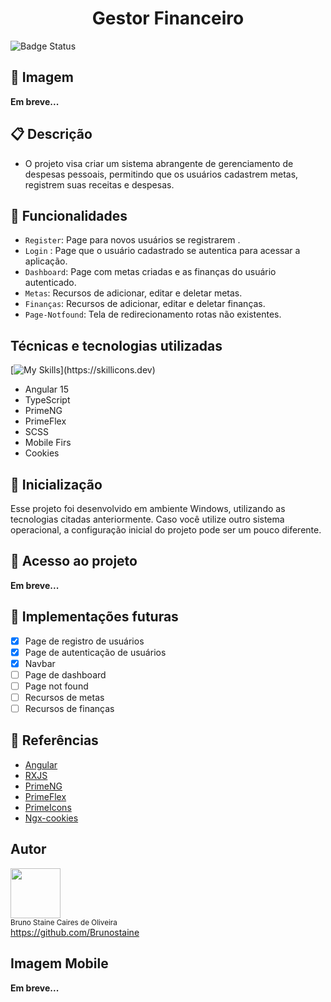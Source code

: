 <h1 align="center"> Gestor Financeiro</h1>

![Badge Status](https://img.shields.io/static/v1?label=STATUS&message=Em_desenvolvimento&color=blue&style=for-the-badge)

## :open_file_folder: Imagem 
**Em breve...**

## :clipboard: Descrição

- O projeto visa criar um sistema abrangente de gerenciamento de despesas pessoais, permitindo que os usuários cadastrem metas, registrem suas receitas e despesas.

## :wrench: Funcionalidades

- `Register`: Page para novos usuários se registrarem .
- `Login` : Page que o usuário cadastrado se autentica para acessar a aplicação.
- `Dashboard`: Page com metas criadas e as finanças do usuário autenticado.
- `Metas`: Recursos de adicionar, editar e deletar metas.
- `Finanças`: Recursos de adicionar, editar e deletar finanças.
- `Page-Notfound`: Tela de redirecionamento rotas não existentes.

## Técnicas e tecnologias utilizadas

[![My Skills](https://skillicons.dev/icons?i=angular,typescript,scss,vscode,)](https://skillicons.dev)

- Angular 15
- TypeScript
- PrimeNG
- PrimeFlex
- SCSS
- Mobile Firs
- Cookies

## :rocket: Inicialização
Esse projeto foi desenvolvido em ambiente Windows, utilizando as tecnologias citadas anteriormente.
Caso você utilize outro sistema operacional, a configuração inicial do projeto pode ser um pouco diferente.

## 📁 Acesso ao projeto

**Em breve...**

## :large_blue_circle: Implementações futuras
- [x] Page de registro de usuários
- [x] Page de autenticação de usuários
- [x] Navbar
- [ ] Page de dashboard
- [ ] Page not found
- [ ] Recursos de metas
- [ ] Recursos de finanças

## :mag_right: Referências
- [Angular](https://v15.angular.io/docs)
- [RXJS](https://rxjs.dev/guide/overview)
- [PrimeNG](https://www.primefaces.org/primeng-v15-lts/installation)
- [PrimeFlex](https://primeflex.org/installation)
- [PrimeIcons](https://primeng.org/icons)
- [Ngx-cookies](https://www.npmjs.com/package/ngx-cookie-service)

## Autor

<img src="https://user-images.githubusercontent.com/87622645/157755137-8d22a951-d323-4c33-814e-c0351ebefafe.png" width=80><br>
<sub>Bruno Staine Caires de Oliveira</sub><br>
https://github.com/Brunostaine

## Imagem Mobile

**Em breve...**
